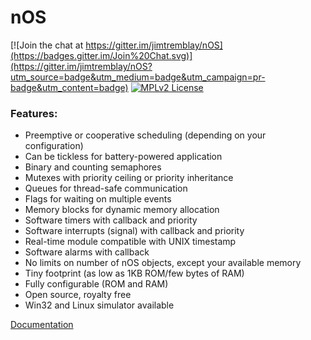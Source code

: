# nOS

[![Join the chat at https://gitter.im/jimtremblay/nOS](https://badges.gitter.im/Join%20Chat.svg)](https://gitter.im/jimtremblay/nOS?utm_source=badge&utm_medium=badge&utm_campaign=pr-badge&utm_content=badge)
[![MPLv2 License](https://img.shields.io/badge/license-MPLv2-blue.svg?style=flat)](https://www.mozilla.org/MPL/2.0/)

### Features:
 * Preemptive or cooperative scheduling (depending on your configuration)
 * Can be tickless for battery-powered application
 * Binary and counting semaphores
 * Mutexes with priority ceiling or priority inheritance
 * Queues for thread-safe communication
 * Flags for waiting on multiple events
 * Memory blocks for dynamic memory allocation
 * Software timers with callback and priority
 * Software interrupts (signal) with callback and priority
 * Real-time module compatible with UNIX timestamp
 * Software alarms with callback
 * No limits on number of nOS objects, except your available memory
 * Tiny footprint (as low as 1KB ROM/few bytes of RAM)
 * Fully configurable (ROM and RAM)
 * Open source, royalty free
 * Win32 and Linux simulator available

[Documentation](https://github.com/jimtremblay/nOS/wiki)
